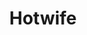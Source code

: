 ---
title: Hotwife
crosslinks:
- Cuckold
- HotWifeRequests
- wifesharing
- HotWifeLifestyle
- hotwifetexts
- Swingers
- dirtyr4r
- hapas
- hotwifeUK
- CuckoldCommunity
- WouldYouFuckMyWife
- hotpast
- SluttyConfessions
- gonewildstories
- DataHoarder
- AJoy4Ever
- WeddingRingShowing
- sex
- wouldyoufuckmywife
---